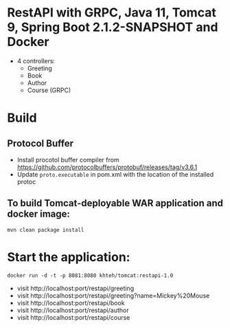 # RestAPI with GRPC, Java 11, Tomcat 9, Spring Boot 2.1.2-SNAPSHOT and Docker
* 4 controllers:
  - Greeting
  - Book
  - Author
  - Course (GRPC)
  
# Build
## Protocol Buffer
* Install procotol buffer compiler from https://github.com/protocolbuffers/protobuf/releases/tag/v3.6.1
* Update `proto.executable` in pom.xml with the location of the installed protoc

## To build Tomcat-deployable WAR application and docker image:
```mvn clean package install```

# Start the application:
```docker run -d -t -p 8081:8080 khteh/tomcat:restapi-1.0```

* visit http://localhost:port/restapi/greeting
* visit http://localhost:port/restapi/greeting?name=Mickey%20Mouse
* visit http://localhost:port/restapi/book
* visit http://localhost:port/restapi/author
* visit http://localhost:port/restapi/course
